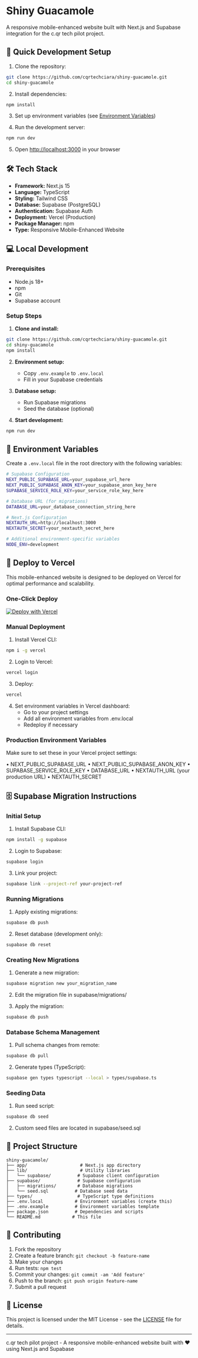 # Shiny Guacamole
A responsive mobile-enhanced website built with Next.js and Supabase integration for the c.qr tech pilot project.

## 🚀 Quick Development Setup

1. Clone the repository:
```bash
git clone https://github.com/cqrtechciara/shiny-guacamole.git
cd shiny-guacamole
```

2. Install dependencies:
```bash
npm install
```

3. Set up environment variables (see [Environment Variables](#environment-variables))

4. Run the development server:
```bash
npm run dev
```

5. Open [http://localhost:3000](http://localhost:3000) in your browser

## 🛠 Tech Stack

- **Framework:** Next.js 15
- **Language:** TypeScript
- **Styling:** Tailwind CSS
- **Database:** Supabase (PostgreSQL)
- **Authentication:** Supabase Auth
- **Deployment:** Vercel (Production)
- **Package Manager:** npm
- **Type:** Responsive Mobile-Enhanced Website

## 💻 Local Development

### Prerequisites

- Node.js 18+
- npm
- Git
- Supabase account

### Setup Steps

1. **Clone and install:**
```bash
git clone https://github.com/cqrtechciara/shiny-guacamole.git
cd shiny-guacamole
npm install
```

2. **Environment setup:**
   - Copy `.env.example` to `.env.local`
   - Fill in your Supabase credentials

3. **Database setup:**
   - Run Supabase migrations
   - Seed the database (optional)

4. **Start development:**
```bash
npm run dev
```

## 🔐 Environment Variables

Create a `.env.local` file in the root directory with the following variables:

```bash
# Supabase Configuration
NEXT_PUBLIC_SUPABASE_URL=your_supabase_url_here
NEXT_PUBLIC_SUPABASE_ANON_KEY=your_supabase_anon_key_here
SUPABASE_SERVICE_ROLE_KEY=your_service_role_key_here

# Database URL (for migrations)
DATABASE_URL=your_database_connection_string_here

# Next.js Configuration
NEXTAUTH_URL=http://localhost:3000
NEXTAUTH_SECRET=your_nextauth_secret_here

# Additional environment-specific variables
NODE_ENV=development
```

## 🚢 Deploy to Vercel

This mobile-enhanced website is designed to be deployed on Vercel for optimal performance and scalability.

### One-Click Deploy

[![Deploy with Vercel](https://vercel.com/button)](https://vercel.com/new/clone?repository-url=https://github.com/cqrtechciara/shiny-guacamole)

### Manual Deployment

1. Install Vercel CLI:
```bash
npm i -g vercel
```

2. Login to Vercel:
```bash
vercel login
```

3. Deploy:
```bash
vercel
```

4. Set environment variables in Vercel dashboard:
   - Go to your project settings
   - Add all environment variables from .env.local
   - Redeploy if necessary

### Production Environment Variables

Make sure to set these in your Vercel project settings:

• NEXT_PUBLIC_SUPABASE_URL 
• NEXT_PUBLIC_SUPABASE_ANON_KEY 
• SUPABASE_SERVICE_ROLE_KEY 
• DATABASE_URL 
• NEXTAUTH_URL (your production URL) 
• NEXTAUTH_SECRET

## 🗄️ Supabase Migration Instructions

### Initial Setup

1. Install Supabase CLI:
```bash
npm install -g supabase
```

2. Login to Supabase:
```bash
supabase login
```

3. Link your project:
```bash
supabase link --project-ref your-project-ref
```

### Running Migrations

1. Apply existing migrations:
```bash
supabase db push
```

2. Reset database (development only):
```bash
supabase db reset
```

### Creating New Migrations

1. Generate a new migration:
```bash
supabase migration new your_migration_name
```

2. Edit the migration file in supabase/migrations/

3. Apply the migration:
```bash
supabase db push
```

### Database Schema Management

1. Pull schema changes from remote:
```bash
supabase db pull
```

2. Generate types (TypeScript):
```bash
supabase gen types typescript --local > types/supabase.ts
```

### Seeding Data

1. Run seed script:
```bash
supabase db seed
```

2. Custom seed files are located in supabase/seed.sql

## 📁 Project Structure

```
shiny-guacamole/
├── app/                    # Next.js app directory
├── lib/                    # Utility libraries
│   └── supabase/          # Supabase client configuration
├── supabase/              # Supabase configuration
│   ├── migrations/        # Database migrations
│   └── seed.sql          # Database seed data
├── types/                 # TypeScript type definitions
├── .env.local            # Environment variables (create this)
├── .env.example          # Environment variables template
├── package.json          # Dependencies and scripts
└── README.md            # This file
```

## 🤝 Contributing

1. Fork the repository
2. Create a feature branch: `git checkout -b feature-name`
3. Make your changes
4. Run tests: `npm test`
5. Commit your changes: `git commit -am 'Add feature'`
6. Push to the branch: `git push origin feature-name`
7. Submit a pull request

## 📄 License

This project is licensed under the MIT License - see the [LICENSE](LICENSE) file for details.

---

c.qr tech pilot project - A responsive mobile-enhanced website built with ❤️ using Next.js and Supabase
